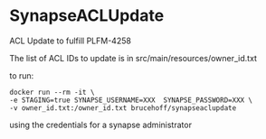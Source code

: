 # SynapseACLUpdate
ACL Update to fulfill PLFM-4258

The list of ACL IDs to update is in src/main/resources/owner_id.txt

to run:
```
docker run --rm -it \
-e STAGING=true SYNAPSE_USERNAME=XXX  SYNAPSE_PASSWORD=XXX \
-v owner_id.txt:/owner_id.txt brucehoff/synapseaclupdate
```
using the credentials for a synapse administrator
